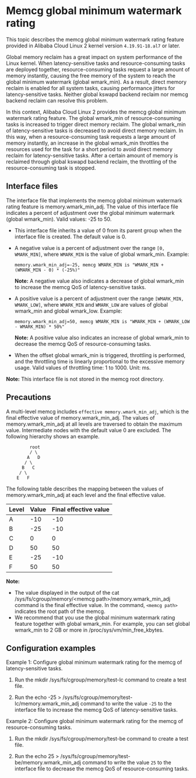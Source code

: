 # Memcg global minimum watermark rating

This topic describes the memcg global minimum watermark rating feature provided in Alibaba Cloud Linux 2 kernel version `4.19.91-18.al7` or later.

Global memory reclaim has a great impact on system performance of the Linux kernel. When latency-sensitive tasks and resource-consuming tasks are deployed together, resource-consuming tasks request a large amount of memory instantly, causing the free memory of the system to reach the global minimum watermark \(global wmark\_min\). As a result, direct memory reclaim is enabled for all system tasks, causing performance jitters for latency-sensitive tasks. Neither global kswapd backend reclaim nor memcg backend reclaim can resolve this problem.

In this context, Alibaba Cloud Linux 2 provides the memcg global minimum watermark rating feature. The global wmark\_min of resource-consuming tasks is increased to trigger direct memory reclaim. The global wmark\_min of latency-sensitive tasks is decreased to avoid direct memory reclaim. In this way, when a resource-consuming task requests a large amount of memory instantly, an increase in the global wmark\_min throttles the resources used for the task for a short period to avoid direct memory reclaim for latency-sensitive tasks. After a certain amount of memory is reclaimed through global kswapd backend reclaim, the throttling of the resource-consuming task is stopped.

## Interface files

The interface file that implements the memcg global minimum watermark rating feature is memory.wmark\_min\_adj. The value of this interface file indicates a percent of adjustment over the global minimum watermark \(global wmark\_min\). Valid values: -25 to 50.

-   This interface file inherits a value of 0 from its parent group when the interface file is created. The default value is 0.
-   A negative value is a percent of adjustment over the range `[0, WMARK_MIN]`, where `WMARK_MIN` is the value of global wmark\_min. Example:

    ```
    memory.wmark_min_adj=-25, memcg WMARK_MIN is "WMARK_MIN + (WMARK_MIN - 0) * (-25%)"
    ```

    **Note:** A negative value also indicates a decrease of global wmark\_min to increase the memcg QoS of latency-sensitive tasks.

-   A positive value is a percent of adjustment over the range `[WMARK_MIN, WMARK_LOW]`, where `WMARK_MIN` and `WMARK_LOW` are values of global wmark\_min and global wmark\_low. Example:

    ```
    memory.wmark_min_adj=50, memcg WMARK_MIN is "WMARK_MIN + (WMARK_LOW - WMARK_MIN) * 50%"
    ```

    **Note:** A positive value also indicates an increase of global wmark\_min to decrease the memcg QoS of resource-consuming tasks.

-   When the offset global wmark\_min is triggered, throttling is performed, and the throttling time is linearly proportional to the excessive memory usage. Valid values of throttling time: 1 to 1000. Unit: ms.

**Note:** This interface file is not stored in the memcg root directory.

## Precautions

A multi-level memcg includes `effective memory.wmark_min_adj`, which is the final effective value of memory.wmark\_min\_adj. The values of memory.wmark\_min\_adj at all levels are traversed to obtain the maximum value. Intermediate nodes with the default value 0 are excluded. The following hierarchy shows an example.

```
         root
         / \
        A   D
       / \
      B   C
     / \
    E   F
```

The following table describes the mapping between the values of memory.wmark\_min\_adj at each level and the final effective value.

|Level|Value|Final effective value|
|-----|-----|---------------------|
|A|-10|-10|
|B|-25|-10|
|C|0|0|
|D|50|50|
|E|-25|-10|
|F|50|50|

**Note:**

-   The value displayed in the output of the cat /sys/fs/cgroup/memory/<memcg path\>/memory.wmark\_min\_adj command is the final effective value. In the command, `<memcg path>` indicates the root path of the memcg.
-   We recommend that you use the global minimum watermark rating feature together with global wmark\_min. For example, you can set global wmark\_min to 2 GB or more in /proc/sys/vm/min\_free\_kbytes.

## Configuration examples

Example 1: Configure global minimum watermark rating for the memcg of latency-sensitive tasks.

1.  Run the mkdir /sys/fs/cgroup/memory/test-lc command to create a test file.

2.  Run the echo -25 \> /sys/fs/cgroup/memory/test-lc/memory.wmark\_min\_adj command to write the value `-25` to the interface file to increase the memcg QoS of latency-sensitive tasks.


Example 2: Configure global minimum watermark rating for the memcg of resource-consuming tasks.

1.  Run the mkdir /sys/fs/cgroup/memory/test-be command to create a test file.

2.  Run the echo 25 \> /sys/fs/cgroup/memory/test-be/memory.wmark\_min\_adj command to write the value `25` to the interface file to decrease the memcg QoS of resource-consuming tasks.


